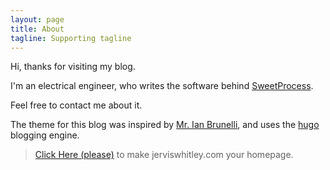 ```yaml
---
layout: page
title: About
tagline: Supporting tagline
---
```


Hi, thanks for visiting my blog.


I'm an electrical engineer, who writes the software behind [SweetProcess](http://www.sweetprocess.com).

Feel free to contact me about it.

The theme for this blog was inspired by [Mr. Ian Brunelli](http://camporez.com/), and
uses the [hugo](https://gohugo.io) blogging engine.

> <a href="#homepage" id="homepage">Click Here (please)</a> to make jerviswhitley.com your homepage.

<div>
<script type="text/javascript">
var messages = [
    "&nbsp;",
    "&nbsp;",
    "<a href='https://hn.algolia.com/?dateRange=all&page=0&prefix=false&query=please%20stop%20author%3Apg&sort=byPopularity&type=comment'>Please stop.</a>",
    "Did it not work?",
    "Now we'll meet every time you open the browser.",
    "It is an honour to be your portal.",
    "I'm so pleased you'd even consider doing that."
];
var link = document.getElementById("homepage");
link.onclick = function(e) {
 e.preventDefault();
 if (messages.length) {
  var parent = e.target.parentNode;
  var p = document.createElement('p');
  p.innerHTML = messages.pop();
  parent.append(p);
 }
 return false;
}
</script>
</div>

